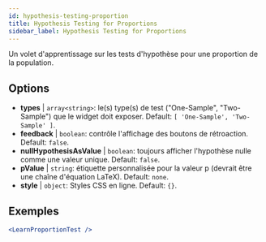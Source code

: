```yaml
---
id: hypothesis-testing-proportion
title: Hypothesis Testing for Proportions
sidebar_label: Hypothesis Testing for Proportions
---
```


Un volet d'apprentissage sur les tests d'hypothèse pour une proportion de la population.

## Options

* __types__ | `array<string>`: le(s) type(s) de test ("One-Sample", "Two-Sample") que le widget doit exposer. Default: `[
  'One-Sample',
  'Two-Sample'
]`.
* __feedback__ | `boolean`: contrôle l'affichage des boutons de rétroaction. Default: `false`.
* __nullHypothesisAsValue__ | `boolean`: toujours afficher l'hypothèse nulle comme une valeur unique. Default: `false`.
* __pValue__ | `string`: étiquette personnalisée pour la valeur p (devrait être une chaîne d'équation LaTeX). Default: `none`.
* __style__ | `object`: Styles CSS en ligne. Default: `{}`.


## Exemples

```jsx live
<LearnProportionTest />
```

